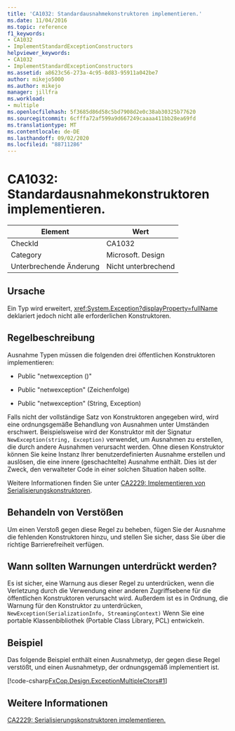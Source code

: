 ```yaml
---
title: 'CA1032: Standardausnahmekonstruktoren implementieren.'
ms.date: 11/04/2016
ms.topic: reference
f1_keywords:
- CA1032
- ImplementStandardExceptionConstructors
helpviewer_keywords:
- CA1032
- ImplementStandardExceptionConstructors
ms.assetid: a8623c56-273a-4c95-8d83-95911a042be7
author: mikejo5000
ms.author: mikejo
manager: jillfra
ms.workload:
- multiple
ms.openlocfilehash: 5f3685d86d58c5bd7908d2e0c38ab30325b77620
ms.sourcegitcommit: 6cfffa72af599a9d667249caaaa411bb28ea69fd
ms.translationtype: MT
ms.contentlocale: de-DE
ms.lasthandoff: 09/02/2020
ms.locfileid: "88711286"
---
```

# <a name="ca1032-implement-standard-exception-constructors"></a>CA1032: Standardausnahmekonstruktoren implementieren.

|Element|Wert|
|-|-|
|CheckId|CA1032|
|Category|Microsoft. Design|
|Unterbrechende Änderung|Nicht unterbrechend|

## <a name="cause"></a>Ursache

Ein Typ wird erweitert, <xref:System.Exception?displayProperty=fullName> deklariert jedoch nicht alle erforderlichen Konstruktoren.

## <a name="rule-description"></a>Regelbeschreibung

Ausnahme Typen müssen die folgenden drei öffentlichen Konstruktoren implementieren:

- Public "netwexception ()"

- Public "netwexception" (Zeichenfolge)

- Public "netwexception" (String, Exception)

Falls nicht der vollständige Satz von Konstruktoren angegeben wird, wird eine ordnungsgemäße Behandlung von Ausnahmen unter Umständen erschwert. Beispielsweise wird der Konstruktor mit der Signatur `NewException(string, Exception)` verwendet, um Ausnahmen zu erstellen, die durch andere Ausnahmen verursacht werden. Ohne diesen Konstruktor können Sie keine Instanz Ihrer benutzerdefinierten Ausnahme erstellen und auslösen, die eine innere (geschachtelte) Ausnahme enthält. Dies ist der Zweck, den verwalteter Code in einer solchen Situation haben sollte.

Weitere Informationen finden Sie unter [CA2229: Implementieren von Serialisierungskonstruktoren](../code-quality/ca2229.md).

## <a name="how-to-fix-violations"></a>Behandeln von Verstößen

Um einen Verstoß gegen diese Regel zu beheben, fügen Sie der Ausnahme die fehlenden Konstruktoren hinzu, und stellen Sie sicher, dass Sie über die richtige Barrierefreiheit verfügen.

## <a name="when-to-suppress-warnings"></a>Wann sollten Warnungen unterdrückt werden?

Es ist sicher, eine Warnung aus dieser Regel zu unterdrücken, wenn die Verletzung durch die Verwendung einer anderen Zugriffsebene für die öffentlichen Konstruktoren verursacht wird. Außerdem ist es in Ordnung, die Warnung für den Konstruktor zu unterdrücken, `NewException(SerializationInfo, StreamingContext)` Wenn Sie eine portable Klassenbibliothek (Portable Class Library, PCL) entwickeln.

## <a name="example"></a>Beispiel

Das folgende Beispiel enthält einen Ausnahmetyp, der gegen diese Regel verstößt, und einen Ausnahmetyp, der ordnungsgemäß implementiert ist.

[!code-csharp[FxCop.Design.ExceptionMultipleCtors#1](../code-quality/codesnippet/CSharp/ca1032-implement-standard-exception-constructors_1.cs)]

## <a name="see-also"></a>Weitere Informationen

[CA2229: Serialisierungskonstruktoren implementieren.](../code-quality/ca2229.md)
